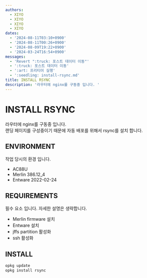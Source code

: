 ```yaml
---
authors:
  - XIYO
  - XIYO
  - XIYO
  - XIYO
dates:
  - '2024-08-11T03:10+0900'
  - '2024-08-11T00:26+0900'
  - '2024-08-09T19:22+0900'
  - '2024-03-24T16:54+0900'
messages:
  - 'Revert ":truck: 포스트 데이터 이동"'
  - ':truck: 포스트 데이터 이동'
  - ':art: 프리티어 실행'
  - ':seedling: install-rsync.md'
title: INSTALL RSYNC
description: '라우터에 nginx를 구동중 입니다. '
---
```

# INSTALL RSYNC

라우터에 nginx를 구동중 입니다. \
랜딩 페이지를 구성중이기 때문에 자동 배포를 위해서 rsync를 설치 합니다.

## ENVIRONMENT

작업 당시의 환경 입니다.

- AC88U
- Merlin 386.12_4
- Entware 2022-02-24

## REQUIREMENTS

필수 요소 입니다. 자세한 설명은 생략합니다.

- Merlin firmware 설치
- Entware 설치
- jffs partition 활성화
- ssh 활성화

## INSTALL

```bash
opkg update
opkg install rsync
```
